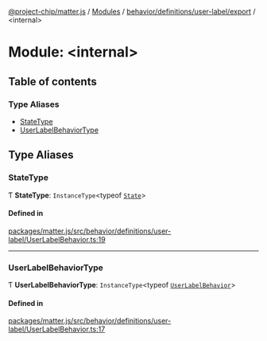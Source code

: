[@project-chip/matter.js](../README.md) / [Modules](../modules.md) / [behavior/definitions/user-label/export](behavior_definitions_user_label_export.md) / \<internal\>

# Module: \<internal\>

## Table of contents

### Type Aliases

- [StateType](behavior_definitions_user_label_export._internal_.md#statetype)
- [UserLabelBehaviorType](behavior_definitions_user_label_export._internal_.md#userlabelbehaviortype)

## Type Aliases

### StateType

Ƭ **StateType**: `InstanceType`\<typeof [`State`](../classes/behavior_definitions_user_label_export.UserLabelServer.md#state-1)\>

#### Defined in

[packages/matter.js/src/behavior/definitions/user-label/UserLabelBehavior.ts:19](https://github.com/project-chip/matter.js/blob/0c058ae17fdba4c0b89b8b13c309011d51782299/packages/matter.js/src/behavior/definitions/user-label/UserLabelBehavior.ts#L19)

___

### UserLabelBehaviorType

Ƭ **UserLabelBehaviorType**: `InstanceType`\<typeof [`UserLabelBehavior`](behavior_definitions_user_label_export.md#userlabelbehavior)\>

#### Defined in

[packages/matter.js/src/behavior/definitions/user-label/UserLabelBehavior.ts:17](https://github.com/project-chip/matter.js/blob/0c058ae17fdba4c0b89b8b13c309011d51782299/packages/matter.js/src/behavior/definitions/user-label/UserLabelBehavior.ts#L17)

